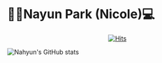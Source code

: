 # 🙋‍♀️Nayun Park (Nicole)💻

<div align=center>
  
[![Hits](https://hits.seeyoufarm.com/api/count/incr/badge.svg?url=https%3A%2F%2Fgithub.com%2Fnicolenahyun%2Fpark-nahyun.git&count_bg=%23F4E3FF&title_bg=%23AD88FF&icon=&icon_color=%23D4ABFF&title=hits&edge_flat=false)](https://hits.seeyoufarm.com)

</div>

![Nahyun's GitHub stats](https://github-readme-stats.vercel.app/api?username=nicolenahyun&show_icons=true&theme=material-palenight)
